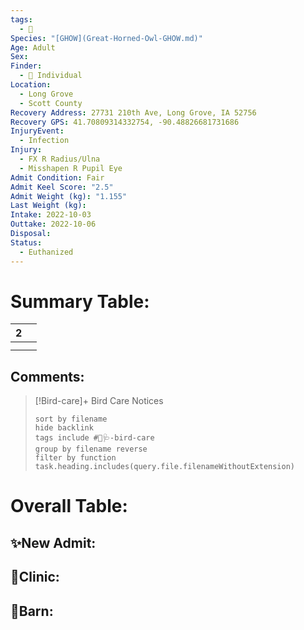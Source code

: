 ```yaml
---
tags:
  - 🦅
Species: "[GHOW](Great-Horned-Owl-GHOW.md)"
Age: Adult
Sex: 
Finder:
  - 🧑 Individual
Location:
  - Long Grove
  - Scott County
Recovery Address: 27731 210th Ave, Long Grove, IA 52756
Recovery GPS: 41.70809314332754, -90.48826681731686
InjuryEvent:
  - Infection
Injury:
  - FX R Radius/Ulna
  - Misshapen R Pupil Eye
Admit Condition: Fair
Admit Keel Score: "2.5"
Admit Weight (kg): "1.155"
Last Weight (kg): 
Intake: 2022-10-03
Outtake: 2022-10-06
Disposal: 
Status:
  - Euthanized
---
```


# Summary Table:

<div><table class="dataview table-view-table"><thead class="table-view-thead"><tr class="table-view-tr-header"><th class="table-view-th"><span></span><span class="dataview small-text">2</span></th><th class="table-view-th"><span></span></th></tr></thead><tbody class="table-view-tbody"><tr><td><span></span></td><td><span></span></td></tr><tr><td><span></span></td><td><span></span></td></tr></tbody></table></div>

## Comments:

> [!Bird-care]+ Bird Care Notices
>   ```tasks 
>   sort by filename
>   hide backlink
>   tags include #🦅🩺-bird-care 
>   group by filename reverse
>   filter by function task.heading.includes(query.file.filenameWithoutExtension)
>   ```

# Overall Table:

## ✨New Admit:



## 🏥Clinic:



## 🏡Barn:


